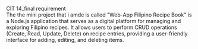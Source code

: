 CIT 14_final requirement  
The the mini project that i amde is called "Web-App Filipino Recipe Book" is a Node.js application that serves as a digital platform for managing and exploring Filipino recipes. It allows users to perform CRUD operations (Create, Read, Update, Delete) on recipe entries, providing a user-friendly interface for adding, editing, and deleting items.
